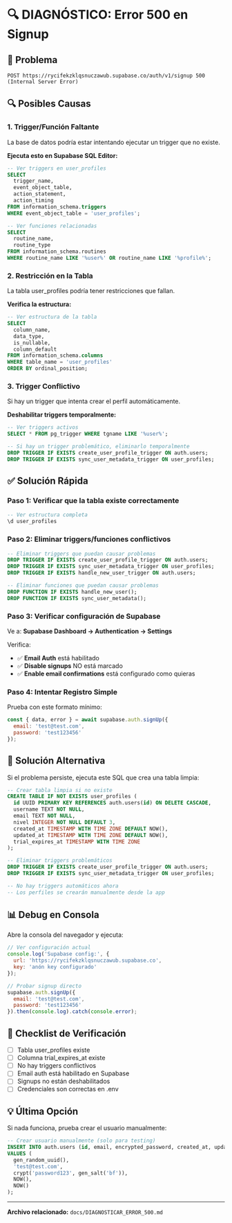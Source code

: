 # 🔍 DIAGNÓSTICO: Error 500 en Signup

## 🐛 Problema
```
POST https://rycifekzklqsnuczawub.supabase.co/auth/v1/signup 500 (Internal Server Error)
```

## 🔍 Posibles Causas

### 1. Trigger/Función Faltante
La base de datos podría estar intentando ejecutar un trigger que no existe.

**Ejecuta esto en Supabase SQL Editor:**

```sql
-- Ver triggers en user_profiles
SELECT 
  trigger_name,
  event_object_table,
  action_statement,
  action_timing
FROM information_schema.triggers
WHERE event_object_table = 'user_profiles';

-- Ver funciones relacionadas
SELECT 
  routine_name,
  routine_type
FROM information_schema.routines
WHERE routine_name LIKE '%user%' OR routine_name LIKE '%profile%';
```

### 2. Restricción en la Tabla
La tabla user_profiles podría tener restricciones que fallan.

**Verifica la estructura:**

```sql
-- Ver estructura de la tabla
SELECT 
  column_name,
  data_type,
  is_nullable,
  column_default
FROM information_schema.columns
WHERE table_name = 'user_profiles'
ORDER BY ordinal_position;
```

### 3. Trigger Conflictivo
Si hay un trigger que intenta crear el perfil automáticamente.

**Deshabilitar triggers temporalmente:**

```sql
-- Ver triggers activos
SELECT * FROM pg_trigger WHERE tgname LIKE '%user%';

-- Si hay un trigger problemático, eliminarlo temporalmente
DROP TRIGGER IF EXISTS create_user_profile_trigger ON auth.users;
DROP TRIGGER IF EXISTS sync_user_metadata_trigger ON user_profiles;
```

## ✅ Solución Rápida

### Paso 1: Verificar que la tabla existe correctamente

```sql
-- Ver estructura completa
\d user_profiles
```

### Paso 2: Eliminar triggers/funciones conflictivos

```sql
-- Eliminar triggers que puedan causar problemas
DROP TRIGGER IF EXISTS create_user_profile_trigger ON auth.users;
DROP TRIGGER IF EXISTS sync_user_metadata_trigger ON user_profiles;
DROP TRIGGER IF EXISTS handle_new_user_trigger ON auth.users;

-- Eliminar funciones que puedan causar problemas
DROP FUNCTION IF EXISTS handle_new_user();
DROP FUNCTION IF EXISTS sync_user_metadata();
```

### Paso 3: Verificar configuración de Supabase

Ve a: **Supabase Dashboard → Authentication → Settings**

Verifica:
- ✅ **Email Auth** está habilitado
- ✅ **Disable signups** NO está marcado
- ✅ **Enable email confirmations** está configurado como quieras

### Paso 4: Intentar Registro Simple

Prueba con este formato mínimo:

```javascript
const { data, error } = await supabase.auth.signUp({
  email: 'test@test.com',
  password: 'test123456'
});
```

## 🔧 Solución Alternativa

Si el problema persiste, ejecuta este SQL que crea una tabla limpia:

```sql
-- Crear tabla limpia si no existe
CREATE TABLE IF NOT EXISTS user_profiles (
  id UUID PRIMARY KEY REFERENCES auth.users(id) ON DELETE CASCADE,
  username TEXT NOT NULL,
  email TEXT NOT NULL,
  nivel INTEGER NOT NULL DEFAULT 3,
  created_at TIMESTAMP WITH TIME ZONE DEFAULT NOW(),
  updated_at TIMESTAMP WITH TIME ZONE DEFAULT NOW(),
  trial_expires_at TIMESTAMP WITH TIME ZONE
);

-- Eliminar triggers problemáticos
DROP TRIGGER IF EXISTS create_user_profile_trigger ON auth.users;
DROP TRIGGER IF EXISTS sync_user_metadata_trigger ON user_profiles;

-- No hay triggers automáticos ahora
-- Los perfiles se crearán manualmente desde la app
```

## 📊 Debug en Consola

Abre la consola del navegador y ejecuta:

```javascript
// Ver configuración actual
console.log('Supabase config:', {
  url: 'https://rycifekzklqsnuczawub.supabase.co',
  key: 'anón key configurado'
});

// Probar signup directo
supabase.auth.signUp({
  email: 'test@test.com',
  password: 'test123456'
}).then(console.log).catch(console.error);
```

## 🎯 Checklist de Verificación

- [ ] Tabla user_profiles existe
- [ ] Columna trial_expires_at existe
- [ ] No hay triggers conflictivos
- [ ] Email auth está habilitado en Supabase
- [ ] Signups no están deshabilitados
- [ ] Credenciales son correctas en .env

## 💡 Última Opción

Si nada funciona, prueba crear el usuario manualmente:

```sql
-- Crear usuario manualmente (solo para testing)
INSERT INTO auth.users (id, email, encrypted_password, created_at, updated_at)
VALUES (
  gen_random_uuid(),
  'test@test.com',
  crypt('password123', gen_salt('bf')),
  NOW(),
  NOW()
);
```

---

**Archivo relacionado:** `docs/DIAGNOSTICAR_ERROR_500.md`


